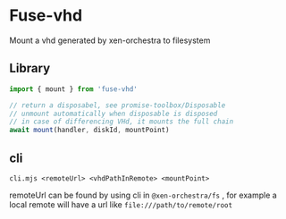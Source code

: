 # Fuse-vhd

Mount a vhd generated by xen-orchestra to filesystem

## Library

```js
import { mount } from 'fuse-vhd'

// return a disposabel, see promise-toolbox/Disposable
// unmount automatically when disposable is disposed
// in case of differencing VHd, it mounts the full chain
await mount(handler, diskId, mountPoint)
```

## cli

`cli.mjs <remoteUrl> <vhdPathInRemote> <mountPoint>`

remoteUrl can be found by using cli in `@xen-orchestra/fs` , for example a local remote will have a url like `file:///path/to/remote/root`
